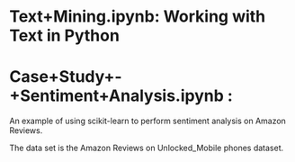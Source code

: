# Text+Mining.ipynb: Working with Text in Python

# Case+Study+-+Sentiment+Analysis.ipynb :
 An example of using scikit-learn to perform sentiment
 analysis on Amazon Reviews.
 
The data set is the Amazon Reviews on Unlocked_Mobile
 phones dataset.
 

